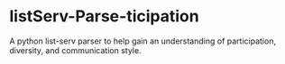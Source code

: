 listServ-Parse-ticipation
=========================

A python list-serv parser to help gain an understanding of participation, diversity, and communication style.